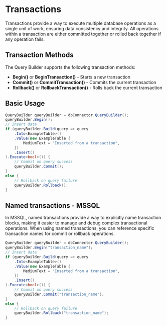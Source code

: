 # Transactions

Transactions provide a way to execute multiple database operations as a single unit of work, ensuring data consistency and integrity. All operations within a transaction are either committed together or rolled back together if any operation fails.

## Transaction Methods

The Query Builder supports the following transaction methods:

- **Begin()** or **BeginTransaction()** - Starts a new transaction
- **Commit()** or **CommitTransaction()** - Commits the current transaction
- **Rollback()** or **RollbackTransaction()** - Rolls back the current transaction

## Basic Usage

```csharp
QueryBuilder queryBuilder = dbConnector.QueryBuilder();
queryBuilder.Begin();
// Insert data
if (queryBuilder.Build(query => query
    .Into<ExampleTable>()
    .Value(new ExampleTable {
        MediumText = "Inserted from a transaction",
    })
    .Insert()
).Execute<bool>()) {
    // Commit on query success
    queryBuilder.Commit();
}
else {
    // Rollback on query failure
    queryBuilder.Rollback();
}
```

## Named transactions - MSSQL
In MSSQL, named transactions provide a way to explicitly name transaction blocks, making it easier to manage and debug complex transactional operations. When using named transactions, you can reference specific transaction names for commit or rollback operations.

```csharp
QueryBuilder queryBuilder = dbConnector.QueryBuilder();
queryBuilder.Begin("transaction_name");
// Insert data
if (queryBuilder.Build(query => query
    .Into<ExampleTable>()
    .Value(new ExampleTable {
        MediumText = "Inserted from a transaction",
    })
    .Insert()
).Execute<bool>()) {
    // Commit on query success
    queryBuilder.Commit("transaction_name");
}
else {
    // Rollback on query failure
    queryBuilder.Rollback("transaction_name");
}
```
